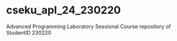 # cseku_apl_24_230220
Advanced Programming Laboratory Sessional Course repository of StudentID 230220 

